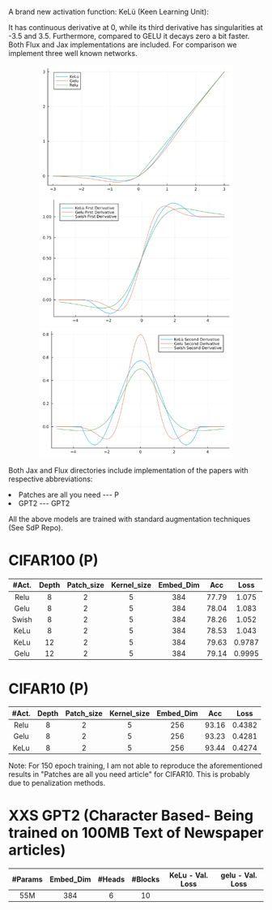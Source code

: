 A brand new activation function: KeLü (Keen Learning Unit):

It has continuous derivative at 0, while its third derivative has singularities at -3.5 and 3.5. Furthermore, compared to GELU it decays zero a bit faster. Both Flux and Jax implementations are included. For comparison we implement three well known networks. 

<p align="center">

<img src="assets/comparison.png" width="384" class="left"/>

<img src="assets/comparison_derivatives.png" width="384" class="center"/>
<img src="assets/comparison_second_derivatives.png" width="384" class="right"/>
</p>

Both Jax and Flux directories include implementation of the papers with respective abbreviations:

<li> Patches are all you need --- P</li>
<li> GPT2 --- GPT2 </li>

All the above models are trained with standard augmentation techniques (See SdP Repo).
</p>

# CIFAR100 (P)

| #Act.  |  Depth  | Patch_size | Kernel_size| Embed_Dim | Acc    | Loss     | 
| :---:  |  :-----:| :------:   | :------:   | :-----:   | :-----:| :-----:  | 
|  Relu  |  8      |  2         |     5      | 384       | 77.79  |  1.075   | 
|  Gelu  |  8      |  2         |     5      | 384       | 78.04  |  1.083   | 
|  Swish |  8      |  2         |     5      | 384       | 78.26  |  1.052   | 
|  KeLu  |  8      |  2         |     5      | 384       | 78.53  |  1.043   | 
|  KeLu  | 12      |  2         |     5      | 384       | 79.63  |  0.9787  | 
|  Gelu  | 12      |  2         |     5      | 384       | 79.14  |  0.9995  | 

# CIFAR10 (P)

| #Act.  |  Depth   | Patch_size | Kernel_size| Embed_Dim | Acc    | Loss     | 
| :---:  |  :-----: | :------:   | :------:   | :-----:   | :-----:| :-----:  | 
|  Relu  |  8       |  2         |     5      | 256       | 93.16  |  0.4382  | 
|  Gelu  |  8       |  2         |     5      | 256       | 93.23  |  0.4281  | 
|  KeLu  |  8       |  2         |     5      | 256       | 93.44  |  0.4274  | 

Note: For 150 epoch training, I am not able to reproduce the aforementioned results in "Patches are all you need article" for CIFAR10.
This is probably due to penalization methods.

# XXS GPT2 (Character Based- Being trained on 100MB Text of Newspaper articles)

|  #Params  | Embed_Dim| #Heads   |  #Blocks  |  KeLu - Val. Loss | gelu - Val. Loss| 
| :-------: | :-----:  | :------: | :------:  |  :-----:          |   :-----:       | 
|  55M      | 384      |  6       |  10       |                   |                 | 


